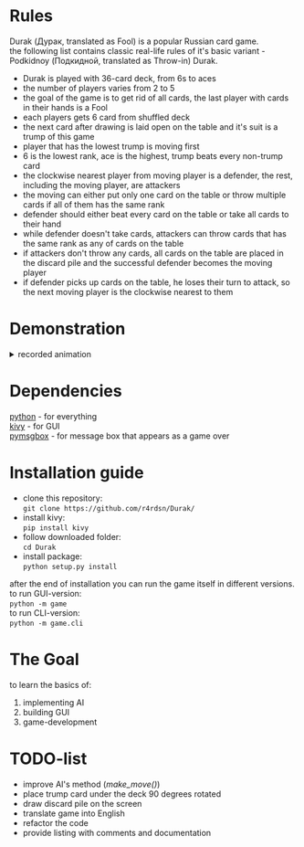 # Rules
Durak (Дурак, translated as Fool) is a popular Russian card game.  
the following list contains classic real-life rules of it's basic variant - Podkidnoy (Подкидной, translated as Throw-in) Durak.

* Durak is played with 36-card deck, from 6s to aces
* the number of players varies from 2 to 5
* the goal of the game is to get rid of all cards, the last player with cards in their hands is a Fool
* each players gets 6 card from shuffled deck
* the next card after drawing is laid open on the table and it's suit is a trump of this game
* player that has the lowest trump is moving first
* 6 is the lowest rank, ace is the highest, trump beats every non-trump card
* the clockwise nearest player from moving player is a defender, the rest, including the moving player, are attackers  
* the moving can either put only one card on the table or throw multiple cards if all of them has the same rank
* defender should either beat every card on the table or take all cards to their hand
* while defender doesn't take cards, attackers can throw cards that has the same rank as any of cards on the table
* if attackers don't throw any cards, all cards on the table are placed in the discard pile and the successful defender becomes the moving player
* if defender picks up cards on the table, he loses their turn to attack, so the next moving player is the clockwise nearest to them


# Demonstration
<details> 
  <summary>recorded animation</summary>
   ![gameplay animation](gameplay.gif)
</details>


# Dependencies
[python](https://python.org/) - for everything  
[kivy](https://github.com/kivy/kivy) - for GUI  
[pymsgbox](https://github.com/asweigart/PyMsgBox) - for message box that appears as a game over


# Installation guide
* clone this repository:  
```git clone https://github.com/r4rdsn/Durak/```  
* install kivy:  
```pip install kivy```
* follow downloaded folder:  
```cd Durak``` 
* install package:  
```python setup.py install```  

after the end of installation you can run the game itself in different versions.  
to run GUI-version:  
```python -m game```  
to run CLI-version:  
```python -m game.cli```


# The Goal
to learn the basics of:

1. implementing AI
2. building GUI
3. game-development


# TODO-list
* improve AI's method (_make_move()_)
* place trump card under the deck 90 degrees rotated
* draw discard pile on the screen
* translate game into English
* refactor the code
* provide listing with comments and documentation
